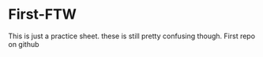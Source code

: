 First-FTW
=========
This is just a practice sheet.
these is still pretty confusing though.
First repo on github
